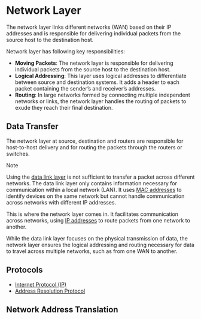 # Network Layer

The network layer links different networks (WAN) based on their IP addresses and is responsible for delivering individual packets from the source host to the destination host.

Network layer has following key responsibilities:

- **Moving Packets**: The network layer is responsible for delivering individual packets from the source host to the destination host.
- **Logical Addressing**: This layer uses logical addresses to differentiate between source and destination systems. It adds a header to each packet containing the sender’s and receiver’s addresses.
- **Routing**: In large networks formed by connecting multiple independent networks or links, the network layer handles the routing of packets to exude they reach their final destination.

## Data Transfer

The network layer at source, destination and routers are responsible for host-to-host delivery and for routing the packets through the routers or switches.

>[!NOTE]
> Using the [data link layer](data-link-layer.md) is not sufficient to transfer a packet across different networks. The data link layer only contains information necessary for communication within a local network (LAN). It uses [MAC addresses](mac-addresses.md) to identify devices on the same network but cannot handle communication across networks with different IP addresses.
> 
> This is where the network layer comes in. It facilitates communication across networks, using [IP addresses](ip-addresses.md) to route packets from one network to another.
> 
> While the data link layer focuses on the physical transmission of data, the network layer ensures the logical addressing and routing necessary for data to travel across multiple networks, such as from one WAN to another.

## Protocols

- [Internet Protocol (IP)](ip.md)
- [Address Resolution Protocol](arp.md)

## Network Address Translation